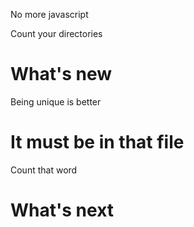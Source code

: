 No more javascript

Count your directories
# What's new
Being unique is better
# It must be in that file
Count that word
# What's next
